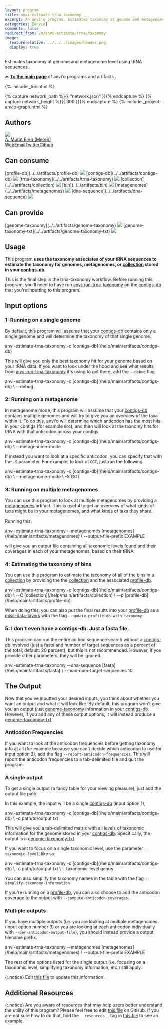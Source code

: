 ```yaml
---
layout: program
title: anvi-estimate-trna-taxonomy
excerpt: An anvi'o program. Estimates taxonomy at genome and metagenome level using tRNA sequences.
categories: [anvio]
comments: false
redirect_from: /m/anvi-estimate-trna-taxonomy
image:
  featurerelative: ../../../images/header.png
  display: true
---
```


Estimates taxonomy at genome and metagenome level using tRNA sequences..

🔙 **[To the main page](../../)** of anvi'o programs and artifacts.


{% include _toc.html %}
<div id="svg" class="subnetwork"></div>
{% capture network_path %}{{ "network.json" }}{% endcapture %}
{% capture network_height %}{{ 300 }}{% endcapture %}
{% include _project-anvio-graph.html %}


## Authors

<div class="anvio-person"><div class="anvio-person-info"><div class="anvio-person-photo"><img class="anvio-person-photo-img" src="../../images/authors/meren.jpg" /></div><div class="anvio-person-info-box"><a href="/people/meren" target="_blank"><span class="anvio-person-name">A. Murat Eren (Meren)</span></a><div class="anvio-person-social-box"><a href="http://merenlab.org" class="person-social" target="_blank"><i class="fa fa-fw fa-home"></i>Web</a><a href="mailto:a.murat.eren@gmail.com" class="person-social" target="_blank"><i class="fa fa-fw fa-envelope-square"></i>Email</a><a href="http://twitter.com/merenbey" class="person-social" target="_blank"><i class="fa fa-fw fa-twitter-square"></i>Twitter</a><a href="http://github.com/meren" class="person-social" target="_blank"><i class="fa fa-fw fa-github"></i>Github</a></div></div></div></div>



## Can consume


<p style="text-align: left" markdown="1"><span class="artifact-r">[profile-db](../../artifacts/profile-db) <img src="../../images/icons/DB.png" class="artifact-icon-mini" /></span> <span class="artifact-r">[contigs-db](../../artifacts/contigs-db) <img src="../../images/icons/DB.png" class="artifact-icon-mini" /></span> <span class="artifact-r">[trna-taxonomy](../../artifacts/trna-taxonomy) <img src="../../images/icons/CONCEPT.png" class="artifact-icon-mini" /></span> <span class="artifact-r">[collection](../../artifacts/collection) <img src="../../images/icons/COLLECTION.png" class="artifact-icon-mini" /></span> <span class="artifact-r">[bin](../../artifacts/bin) <img src="../../images/icons/BIN.png" class="artifact-icon-mini" /></span> <span class="artifact-r">[metagenomes](../../artifacts/metagenomes) <img src="../../images/icons/TXT.png" class="artifact-icon-mini" /></span> <span class="artifact-r">[dna-sequence](../../artifacts/dna-sequence) <img src="../../images/icons/SEQUENCE.png" class="artifact-icon-mini" /></span></p>


## Can provide


<p style="text-align: left" markdown="1"><span class="artifact-p">[genome-taxonomy](../../artifacts/genome-taxonomy) <img src="../../images/icons/CONCEPT.png" class="artifact-icon-mini" /></span> <span class="artifact-p">[genome-taxonomy-txt](../../artifacts/genome-taxonomy-txt) <img src="../../images/icons/TXT.png" class="artifact-icon-mini" /></span></p>


## Usage


This program **uses the taxonomy associates of your tRNA sequences to estimate the taxonomy for genomes, metagenomes, or <span class="artifact-n">[collection](/help/main/artifacts/collection)</span> stored in your <span class="artifact-n">[contigs-db](/help/main/artifacts/contigs-db)</span>**. 

This is the final step in the trna-taxonomy workflow. Before running this program, you'll need to have run <span class="artifact-p">[anvi-run-trna-taxonomy](/help/main/programs/anvi-run-trna-taxonomy)</span> on the <span class="artifact-n">[contigs-db](/help/main/artifacts/contigs-db)</span> that you're inputting to this program.

## Input options 

### 1: Running on a single genome

By default, this program will assume that your <span class="artifact-n">[contigs-db](/help/main/artifacts/contigs-db)</span> contains only a single genome and will determine the taxonomy of that single genome.   

<div class="codeblock" markdown="1">
anvi&#45;estimate&#45;trna&#45;taxonomy &#45;c <span class="artifact&#45;n">[contigs&#45;db](/help/main/artifacts/contigs&#45;db)</span>
</div>

This will give you only the best taxonomy hit for your genome based on your tRNA data. If you want to look under the hood and see what results from <span class="artifact-p">[anvi-run-trna-taxonomy](/help/main/programs/anvi-run-trna-taxonomy)</span> it's using to get there, add the `--debug` flag. 

<div class="codeblock" markdown="1">
anvi&#45;estimate&#45;trna&#45;taxonomy &#45;c <span class="artifact&#45;n">[contigs&#45;db](/help/main/artifacts/contigs&#45;db)</span> \
                           &#45;&#45;debug 
</div>

### 2: Running on a metagenome

In metagenome mode, this program will assume that your <span class="artifact-n">[contigs-db](/help/main/artifacts/contigs-db)</span> contains multiple genomes and will try to give you an overview of the taxa within it.  To do this, anvi'o will determine which anticodon has the most hits in your contigs (for example `GGG`), and then will look at the taxnomy hits for tRNA with that anticodon across your contigs. 

<div class="codeblock" markdown="1">
anvi&#45;estimate&#45;trna&#45;taxonomy &#45;c <span class="artifact&#45;n">[contigs&#45;db](/help/main/artifacts/contigs&#45;db)</span> \
                           &#45;&#45;metagenome&#45;mode 
</div>

If instead you want to look at a specific anticodon, you can specify that with the `-S` parameter. For example, to look at `GGT`, just run the following: 

<div class="codeblock" markdown="1">
anvi&#45;estimate&#45;trna&#45;taxonomy &#45;c <span class="artifact&#45;n">[contigs&#45;db](/help/main/artifacts/contigs&#45;db)</span> \
                           &#45;&#45;metagenome&#45;mode \
                           &#45;S GGT
</div>

### 3: Running on multiple metagenomes

You can use this program to look at multiple metagenomes by providing a <span class="artifact-n">[metagenomes](/help/main/artifacts/metagenomes)</span> artifact. This is useful to get an overview of what kinds of taxa might be in your metagenomes, and what kinds of taxa they share. 

Running this

<div class="codeblock" markdown="1">
anvi&#45;estimate&#45;trna&#45;taxonomy &#45;&#45;metagenomes <span class="artifact&#45;n">[metagenomes](/help/main/artifacts/metagenomes)</span> \
                           &#45;&#45;output&#45;file&#45;prefix EXAMPLE
</div>

will give you an output file containing all taxonomic levels found and their coverages in each of your metagenomes, based on their tRNA. 

### 4: Estimating the taxonomy of bins 

You can use this program to estimate the taxonomy of all of the <span class="artifact-n">[bin](/help/main/artifacts/bin)</span>s in a <span class="artifact-n">[collection](/help/main/artifacts/collection)</span> by providing the the <span class="artifact-n">[collection](/help/main/artifacts/collection)</span> and the associated <span class="artifact-n">[profile-db](/help/main/artifacts/profile-db)</span>. 

<div class="codeblock" markdown="1">
anvi&#45;estimate&#45;trna&#45;taxonomy &#45;c <span class="artifact&#45;n">[contigs&#45;db](/help/main/artifacts/contigs&#45;db)</span> \
                           &#45;&#45;C <span class="artifact&#45;n">[collection](/help/main/artifacts/collection)</span>  \
                           &#45;&#45;p <span class="artifact&#45;n">[profile&#45;db](/help/main/artifacts/profile&#45;db)</span> 
</div>

When doing this, you can also put the final results into your <span class="artifact-n">[profile-db](/help/main/artifacts/profile-db)</span> as a <span class="artifact-n">[misc-data-layers](/help/main/artifacts/misc-data-layers)</span> with the flag `--update-profile-db-with-taxonomy`

### 5: I don't even have a contigs-db. Just a fasta file. 

This program can run the entire ad hoc sequence search without a <span class="artifact-n">[contigs-db](/help/main/artifacts/contigs-db)</span> involved (just a fasta and number of target sequences as a percent of the total; default: 20 percent), but this is not recommended. However, if you provide other parameters, they will be ignored. 

<div class="codeblock" markdown="1">
anvi&#45;estimate&#45;trna&#45;taxonomy &#45;&#45;dna&#45;sequence <span class="artifact&#45;n">[fasta](/help/main/artifacts/fasta)</span> \
                           &#45;&#45;max&#45;num&#45;target&#45;sequences 10
</div>

## The Output

Now that you've inputted your desired inputs, you think about whether you want an output and what it will look like. By default, this program won't give you an output (just <span class="artifact-n">[genome-taxonomy](/help/main/artifacts/genome-taxonomy)</span> information in your <span class="artifact-n">[contigs-db](/help/main/artifacts/contigs-db)</span>. However, if you add any of these output options, it will instead produce a <span class="artifact-n">[genome-taxonomy-txt](/help/main/artifacts/genome-taxonomy-txt)</span>. 

### Anticodon Frequencies

If you want to look at the anticodon frequencies before getting taxonomy info at all (for example because you can't decide which anticodon to use for input option 2), add the flag `--report-anticodon-frequencies`. This will report the anticodon frequencies to a tab-delimited file and quit the program. 

### A single output 

To get a single output (a fancy table for your viewing pleasure), just add the output file path. 

In this example, the input will be a single <span class="artifact-n">[contigs-db](/help/main/artifacts/contigs-db)</span> (input option 1), 

<div class="codeblock" markdown="1">
anvi&#45;estimate&#45;trna&#45;taxonomy &#45;c <span class="artifact&#45;n">[contigs&#45;db](/help/main/artifacts/contigs&#45;db)</span> \
                           &#45;o path/to/output.txt  
</div>

This will give you a tab-delimited matrix with all levels of taxonomic information for the genome stored in your <span class="artifact-n">[contigs-db](/help/main/artifacts/contigs-db)</span>. Specifically, the output is a <span class="artifact-n">[genome-taxonomy-txt](/help/main/artifacts/genome-taxonomy-txt)</span>. 

If you want to focus on a single taxonomic level, use the parameter `--taxonomic-level`, like so:

<div class="codeblock" markdown="1">
anvi&#45;estimate&#45;trna&#45;taxonomy &#45;c <span class="artifact&#45;n">[contigs&#45;db](/help/main/artifacts/contigs&#45;db)</span> \
                           &#45;o path/to/output.txt  \
                           &#45;&#45;taxonomic&#45;level genus 
</div>

You can also simplify the taxonomy names in the table with the flag `--simplify-taxonomy-information`

If you're running on a <span class="artifact-n">[profile-db](/help/main/artifacts/profile-db)</span>, you can also choose to add the anticodon coverage to the output with `--compute-anticodon-coverages`. 

### Multiple outputs

If you have multiple outputs (i.e. you are looking at multiple metagenomes (input option number 3) or you are looking at each anticodon individually with `--per-anticodon-output-file`), you should instead provide a output filename prefix.  

<div class="codeblock" markdown="1">
anvi&#45;estimate&#45;trna&#45;taxonomy &#45;&#45;metagenomes <span class="artifact&#45;n">[metagenomes](/help/main/artifacts/metagenomes)</span> \
                           &#45;&#45;output&#45;file&#45;prefix EXAMPLE
</div>

The rest of the options listed for the single output (i.e. focusing on a taxonomic level, simplifying taxonomy information, etc.) still apply. 


{:.notice}
Edit [this file](https://github.com/merenlab/anvio/tree/master/anvio/docs/programs/anvi-estimate-trna-taxonomy.md) to update this information.


## Additional Resources



{:.notice}
Are you aware of resources that may help users better understand the utility of this program? Please feel free to edit [this file](https://github.com/merenlab/anvio/tree/master/bin/anvi-estimate-trna-taxonomy) on GitHub. If you are not sure how to do that, find the `__resources__` tag in [this file](https://github.com/merenlab/anvio/blob/master/bin/anvi-interactive) to see an example.
